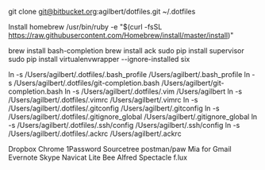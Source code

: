 git clone git@bitbucket.org:agilbert/dotfiles.git ~/.dotfiles

Install homebrew
/usr/bin/ruby -e "$(curl -fsSL https://raw.githubusercontent.com/Homebrew/install/master/install)"

brew install bash-completion
brew install ack
sudo pip install supervisor
sudo pip install virtualenvwrapper --ignore-installed six

ln -s /Users/agilbert/.dotfiles/.bash_profile /Users/agilbert/.bash_profile
ln -s /Users/agilbert/.dotfiles/git-completion.bash /Users/agilbert/git-completion.bash
ln -s /Users/agilbert/.dotfiles/.vim /Users/agilbert
ln -s /Users/agilbert/.dotfiles/.vimrc /Users/agilbert/.vimrc
ln -s /Users/agilbert/.dotfiles/.gitconfig /Users/agilbert/.gitconfig
ln -s /Users/agilbert/.dotfiles/.gitignore_global /Users/agilbert/.gitignore_global
ln -s /Users/agilbert/.dotfiles/.ssh/config /Users/agilbert/.ssh/config
ln -s /Users/agilbert/.dotfiles/.ackrc /Users/agilbert/.ackrc

Dropbox
Chrome
1Password
Sourcetree
postman/paw
Mia for Gmail
Evernote
Skype
Navicat Lite
Bee
Alfred
Spectacle
f.lux
